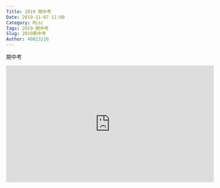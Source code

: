 ```yaml
---
Title: 2019 期中考
Date: 2019-11-07 11:00
Category: Misc
Tags: 2019-期中考
Slug: 2019期中考
Author: 40823226
---
```


期中考

<!-- PELICAN_END_SUMMARY -->

<iframe width="560" height="315" src="https://www.youtube.com/embed/9HnjlVn2iO8" frameborder="0" allow="accelerometer; autoplay; encrypted-media; gyroscope; picture-in-picture" allowfullscreen></iframe>